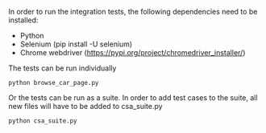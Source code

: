 In order to run the integration tests, the following dependencies need to be installed:

* Python
* Selenium (pip install -U selenium)
* Chrome webdriver (https://pypi.org/project/chromedriver_installer/)


The tests can be run individually

```
python browse_car_page.py
```

Or the tests can be run as a suite.  In order to add test cases to the suite, all new files will have to be added to csa_suite.py

```
python csa_suite.py
```
